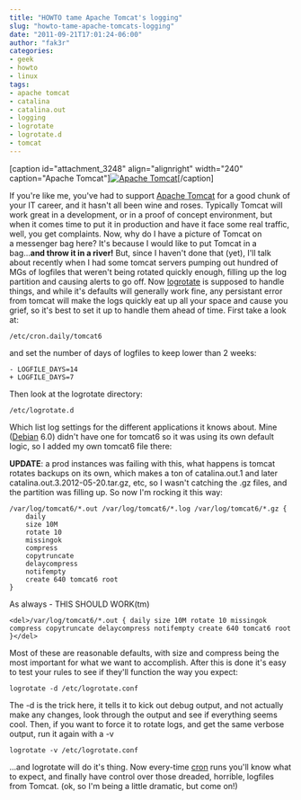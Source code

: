 ```yaml
---
title: "HOWTO tame Apache Tomcat's logging"
slug: "howto-tame-apache-tomcats-logging"
date: "2011-09-21T17:01:24-06:00"
author: "fak3r"
categories:
- geek
- howto
- linux
tags:
- apache tomcat
- catalina
- catalina.out
- logging
- logrotate
- logrotate.d
- tomcat
---
```


[caption id="attachment_3248" align="alignright" width="240" caption="Apache Tomcat"][![Apache Tomcat](http://fak3r.com/wp-content/blogs.dir/12/files/apache_tomcat_bag.jpg)](http://fak3r.com/2011/09/21/howto-tame-apache-tomcats-logging/apache_tomcat_bag/)[/caption]

If you're like me, you've had to support [Apache Tomcat](https://tomcat.apache.org/) for a good chunk of your IT career, and it hasn't all been wine and roses. Typically Tomcat will work great in a development, or in a proof of concept environment, but when it comes time to put it in production and have it face some real traffic, well, you get complaints. Now, why do I have a picture of Tomcat on a messenger bag here? It's because I would like to put Tomcat in a bag...**and throw it in a river!** But, since I haven't done that (yet), I'll talk about recently when I had some tomcat servers pumping out hundred of MGs of logfiles that weren't being rotated quickly enough, filling up the log partition and causing alerts to go off. Now [logrotate](https://iain.cx/src/logrotate/) is supposed to handle things, and while it's defaults will generally work fine, any persistant error from tomcat will make the logs quickly eat up all your space and cause you grief, so it's best to set it up to handle them ahead of time. First take a look at:

    
    /etc/cron.daily/tomcat6


and set the number of days of logfiles to keep lower than 2 weeks:

    
    - LOGFILE_DAYS=14
    + LOGFILE_DAYS=7


Then look at the logrotate directory:

    
    /etc/logrotate.d


Which list log settings for the different applications it knows about. Mine ([Debian](http://debian.org) 6.0) didn't have one for tomcat6 so it was using its own default logic, so I added my own tomcat6 file there:

**UPDATE**: a prod instances was failing with this, what happens is tomcat rotates backups on its own, which makes a ton of catalina.out.1 and later catalina.out.3.2012-05-20.tar.gz, etc, so I wasn't catching the .gz files, and the partition was filling up. So now I'm rocking it this way:

    
    /var/log/tomcat6/*.out /var/log/tomcat6/*.log /var/log/tomcat6/*.gz {
        daily
        size 10M
        rotate 10
        missingok
        compress
        copytruncate
        delaycompress
        notifempty
        create 640 tomcat6 root
    }


As always - THIS SHOULD WORK(tm)

    
    <del>/var/log/tomcat6/*.out { daily size 10M rotate 10 missingok compress copytruncate delaycompress notifempty create 640 tomcat6 root }</del>


Most of these are reasonable defaults, with size and compress being the most important for what we want to accomplish. After this is done it's easy to test your rules to see if they'll function the way you expect:

    
    logrotate -d /etc/logrotate.conf


The -d is the trick here, it tells it to kick out debug output, and not actually make any changes, look through the output and see if everything seems cool. Then, if you want to force it to rotate logs, and get the same verbose output, run it again with a -v

    
    logrotate -v /etc/logrotate.conf


...and logrotate will do it's thing. Now every-time [cron](http://en.wikipedia.org/wiki/Cron) runs you'll know what to expect, and finally have control over those dreaded, horrible, logfiles from Tomcat. (ok, so I'm being a little dramatic, but come on!)
